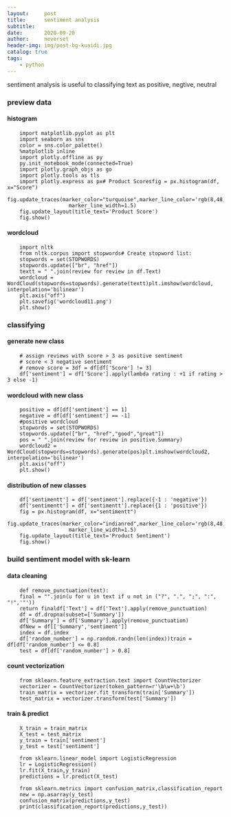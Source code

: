 ```yaml
---
layout:     post
title:      sentiment analysis
subtitle:   
date:       2020-09-20
author:     neverset
header-img: img/post-bg-kuaidi.jpg
catalog: true
tags:
    - python
---
```

sentiment analysis is useful to classifying text as positive, negtive, neutral

### preview data

#### histogram

        import matplotlib.pyplot as plt
        import seaborn as sns
        color = sns.color_palette()
        %matplotlib inline
        import plotly.offline as py
        py.init_notebook_mode(connected=True)
        import plotly.graph_objs as go
        import plotly.tools as tls
        import plotly.express as px# Product Scoresfig = px.histogram(df, x="Score")
        fig.update_traces(marker_color="turquoise",marker_line_color='rgb(8,48,107)',
                        marker_line_width=1.5)
        fig.update_layout(title_text='Product Score')
        fig.show()

#### wordcloud

        import nltk
        from nltk.corpus import stopwords# Create stopword list:
        stopwords = set(STOPWORDS)
        stopwords.update(["br", "href"])
        textt = " ".join(review for review in df.Text)
        wordcloud = WordCloud(stopwords=stopwords).generate(textt)plt.imshow(wordcloud, interpolation='bilinear')
        plt.axis("off")
        plt.savefig('wordcloud11.png')
        plt.show()

### classifying

#### generate new class

        # assign reviews with score > 3 as positive sentiment
        # score < 3 negative sentiment
        # remove score = 3df = df[df['Score'] != 3]
        df['sentiment'] = df['Score'].apply(lambda rating : +1 if rating > 3 else -1)

#### wordcloud with new class

        positive = df[df['sentiment'] == 1]
        negative = df[df['sentiment'] == -1]
        #positive wordcloud
        stopwords = set(STOPWORDS)
        stopwords.update(["br", "href","good","great"])
        pos = " ".join(review for review in positive.Summary)
        wordcloud2 = WordCloud(stopwords=stopwords).generate(pos)plt.imshow(wordcloud2, interpolation='bilinear')
        plt.axis("off")
        plt.show()

#### distribution of new classes

        df['sentimentt'] = df['sentiment'].replace({-1 : 'negative'})
        df['sentimentt'] = df['sentimentt'].replace({1 : 'positive'})
        fig = px.histogram(df, x="sentimentt")
        fig.update_traces(marker_color="indianred",marker_line_color='rgb(8,48,107)',
                        marker_line_width=1.5)
        fig.update_layout(title_text='Product Sentiment')
        fig.show()

### build sentiment model with sk-learn
#### data cleaning

        def remove_punctuation(text):
        final = "".join(u for u in text if u not in ("?", ".", ";", ":",  "!",'"'))
        return finaldf['Text'] = df['Text'].apply(remove_punctuation)
        df = df.dropna(subset=['Summary'])
        df['Summary'] = df['Summary'].apply(remove_punctuation)
        dfNew = df[['Summary','sentiment']]
        index = df.index
        df['random_number'] = np.random.randn(len(index))train = df[df['random_number'] <= 0.8]
        test = df[df['random_number'] > 0.8]
#### count vectorization

        from sklearn.feature_extraction.text import CountVectorizer
        vectorizer = CountVectorizer(token_pattern=r'\b\w+\b')
        train_matrix = vectorizer.fit_transform(train['Summary'])
        test_matrix = vectorizer.transform(test['Summary'])

#### train & predict

        X_train = train_matrix
        X_test = test_matrix
        y_train = train['sentiment']
        y_test = test['sentiment']

        from sklearn.linear_model import LogisticRegression
        lr = LogisticRegression()
        lr.fit(X_train,y_train)
        predictions = lr.predict(X_test)

        from sklearn.metrics import confusion_matrix,classification_report
        new = np.asarray(y_test)
        confusion_matrix(predictions,y_test)
        print(classification_report(predictions,y_test))